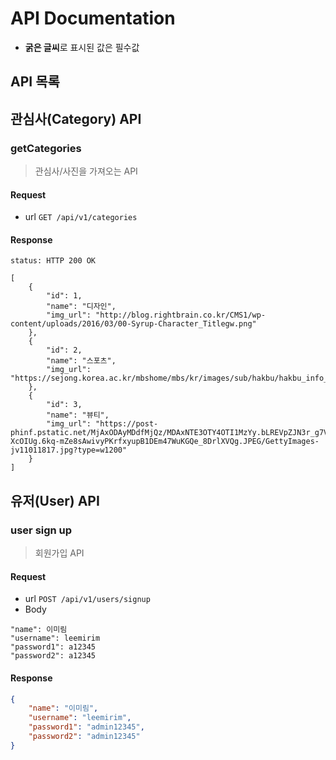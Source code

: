 API Documentation
=================
* **굵은 글씨**로 표시된 값은 필수값

## API 목록

## 관심사(Category) API
### getCategories
> 관심사/사진을 가져오는 API
#### Request <br>
- url
`GET /api/v1/categories`

#### Response <br>
`status: HTTP 200 OK`
```
[
    {
        "id": 1,
        "name": "디자인",
        "img_url": "http://blog.rightbrain.co.kr/CMS1/wp-content/uploads/2016/03/00-Syrup-Character_Titlegw.png"
    },
    {
        "id": 2,
        "name": "스포츠",
        "img_url": "https://sejong.korea.ac.kr/mbshome/mbs/kr/images/sub/hakbu/hakbu_info_2017_030100.jpg"
    },
    {
        "id": 3,
        "name": "뷰티",
        "img_url": "https://post-phinf.pstatic.net/MjAxODAyMDdfMjQz/MDAxNTE3OTY4OTI1MzYy.bLREVpZJN3r_g7VR3021Z_E55IqPT9Sm7cRBk-XcOIUg.6kq-mZe8sAwivyPKrfxyupB1DEm47WuKGQe_8DrlXVQg.JPEG/GettyImages-jv11011817.jpg?type=w1200"
    }
]
```

## 유저(User) API
### user sign up
> 회원가입 API
#### Request <br>
- url
`POST /api/v1/users/signup`
- Body
```
"name": 이미림
"username": leemirim
"password1": a12345
"password2": a12345
```

#### Response <br>
```json
{
    "name": "이미림",
    "username": "leemirim",
    "password1": "admin12345",
    "password2": "admin12345"
}
```
